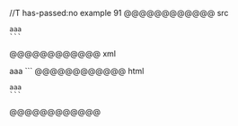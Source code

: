 //T has-passed:no
example 91
@@@@@@@@@@@@ src
~~~
aaa
```
~~~
@@@@@@@@@@@@ xml
<?xml version="1.0" encoding="UTF-8"?>
<!DOCTYPE document SYSTEM "CommonMark.dtd">
<document xmlns="http://commonmark.org/xml/1.0">
  <code_block>aaa
```
</code_block>
</document>
@@@@@@@@@@@@ html
<pre><code>aaa
```
</code></pre>
@@@@@@@@@@@@
